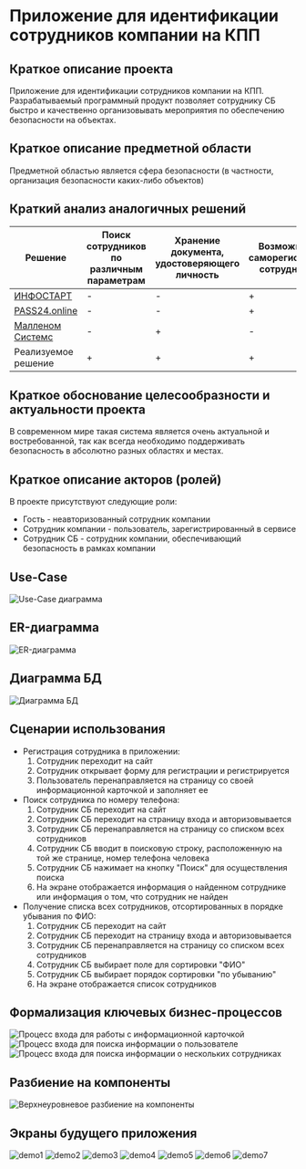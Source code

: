 # Приложение для идентификации сотрудников компании на КПП

## Краткое описание проекта

Приложение для идентификации сотрудников компании на КПП. Разрабатываемый программный продукт позволяет сотруднику СБ быстро и качественно организовывать мероприятия по обеспечению безопасности на объектах.

## Краткое описание предметной области

Предметной областью является сфера безопасности (в частности, организация безопасности каких-либо объектов)

## Краткий анализ аналогичных решений

Решение                                      | Поиск сотрудников по различным параметрам | Хранение документа, удостоверяющего личность | Возможность саморегистрации сотрудником | 
-------------------------------------------- |-------------------------------------------|----------------------------------------------|-----------------------------------------
[ИНФОСТАРТ](https://infostart.ru)         | -                                         | -                                            | +                                       |
[PASS24.online](https://pass24online.ru)   | -                                         | -                                            | +                                       |
[Малленом Системс](https://www.mallenom.ru) | -                                         | +                                            | -                                       |
Реализуемое решение                          | +                                         | +                                            | +                                       |

## Краткое обоснование целесообразности и актуальности проекта

В современном мире такая система является очень актуальной и востребованной, так как всегда необходимо поддерживать безопасность в абсолютно разных областях и местах.

## Краткое описание акторов (ролей)

В проекте присутствуют следующие роли:

- Гость - неавторизованный сотрудник компании
- Сотрудник компании - пользователь, зарегистрированный в сервисе
- Сотрудник СБ - сотрудник компании, обеспечивающий безопасность в рамках компании

## Use-Case

![Use-Case диаграмма](diagrams/use-case.svg)

## ER-диаграмма

![ER-диаграмма](diagrams/ER.svg)

## Диаграмма БД

![Диаграмма БД](diagrams/db.jpg)

## Сценарии использования

- Регистрация сотрудника в приложении:
    1) Сотрудник переходит на сайт
    2) Сотрудник открывает форму для регистрации и регистрируется
    3) Пользователь перенаправляется на страницу со своей информационной карточкой и заполняет ее
- Поиск сотрудника по номеру телефона:
    1) Сотрудник СБ переходит на сайт
    2) Сотрудник СБ переходит на страницу входа и авторизовывается
    3) Сотрудник СБ перенаправляется на страницу со списком всех сотрудников
    4) Сотрудник СБ вводит в поисковую строку, расположенную на той же странице, номер телефона человека
    5) Сотрудник СБ нажимает на кнопку "Поиск" для осуществления поиска
    6) На экране отображается информация о найденном сотруднике или информация о том, что сотрудник не найден
- Получение списка всех сотрудников, отсортированных в порядке убывания по ФИО:
    1) Сотрудник СБ переходит на сайт
    2) Сотрудник СБ переходит на страницу входа и авторизовывается
    3) Сотрудник СБ перенаправляется на страницу со списком всех сотрудников
    4) Сотрудник СБ выбирает поле для сортировки "ФИО"
    5) Сотрудник СБ выбирает порядок сортировки "по убыванию"
    6) На экране отображается список сотрудников

## Формализация ключевых бизнес-процессов

![Процесс входа для работы с информационной карточкой](diagrams/BPMN1.svg)
![Процесс входа для поиска информации о пользователе](diagrams/BPMN2.svg)
![Процесс входа для поиска информации о нескольких сотрудниках](diagrams/BPMN3.svg)

## Разбиение на компоненты

![Верхнеуровневое разбиение на компоненты](diagrams/updated_components.svg)

## Экраны будущего приложения

![demo1](demo/1.png)
![demo2](demo/2.png)
![demo3](demo/3.png)
![demo4](demo/4.png)
![demo5](demo/5.png)
![demo6](demo/6.png)
![demo7](demo/7.png)
